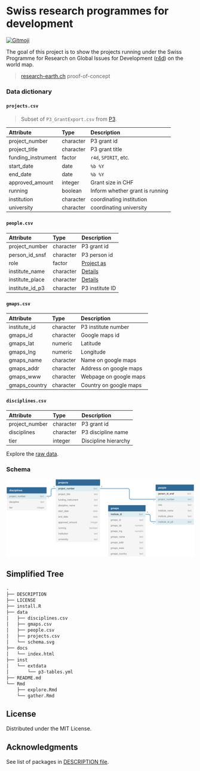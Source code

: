 
<!-- README.md is generated from README.Rmd. Please edit that file -->

# Swiss research programmes for development

<!-- badges: start -->

[![Gitmoji](https://img.shields.io/badge/gitmoji-%20😜%20😍-FFDD67.svg)](https://gitmoji.dev)
<!-- badges: end -->

The goal of this project is to show the projects running under the Swiss
Programme for Research on Global Issues for Development
([r4d](http://www.r4d.ch/)) on the world map.

> [research-earth.ch](https://research-earth.ch/) proof-of-concept

### Data dictionary

#### `projects.csv`

> Subset of `P3_GrantExport.csv` from
> [P3](http://p3.snf.ch/Pages/DataAndDocumentation.aspx).

| Attribute           | Type      | Description                     |
|:--------------------|:----------|:--------------------------------|
| project\_number     | character | P3 grant id                     |
| project\_title      | character | P3 grant title                  |
| funding\_instrument | factor    | `r4d`, `SPIRIT`, etc.           |
| start\_date         | date      | `%b %Y`                         |
| end\_date           | date      | `%b %Y`                         |
| approved\_amount    | integer   | Grant size in CHF               |
| running             | boolean   | Inform whether grant is running |
| institution         | character | coordinating institution        |
| university          | character | coordinating university         |

#### `people.csv`

| Attribute         | Type      | Description          |
|:------------------|:----------|:---------------------|
| project\_number   | character | P3 grant id          |
| person\_id\_snsf  | character | P3 person id         |
| role              | factor    | [Project as](role)   |
| institute\_name   | character | [Details](instname)  |
| institute\_place  | character | [Details](instpalce) |
| institute\_id\_p3 | character | P3 institute ID      |

#### `gmaps.csv`

| Attribute      | Type      | Description            |
|:---------------|:----------|:-----------------------|
| institute\_id  | character | P3 institute number    |
| gmaps\_id      | character | Google maps id         |
| gmaps\_lat     | numeric   | Latitude               |
| gmaps\_lng     | numeric   | Longitude              |
| gmaps\_name    | character | Name on google maps    |
| gmaps\_addr    | character | Address on google maps |
| gmaps\_www     | character | Webpage on google maps |
| gmaps\_country | character | Country on google maps |

#### `disciplines.csv`

| Attribute       | Type      | Description          |
|:----------------|:----------|:---------------------|
| project\_number | character | P3 grant id          |
| disciplines     | character | P3 discipline name   |
| tier            | integer   | Discipline hierarchy |

Explore the [raw data](https://flatgithub.com/zambujo/r4data).

### Schema

![](./data/schema.svg)

## Simplified Tree

    .
    ├── DESCRIPTION
    ├── LICENSE
    ├── install.R
    ├── data
    │   ├── disciplines.csv
    │   ├── gmaps.csv
    │   ├── people.csv
    │   ├── projects.csv
    │   └── schema.svg
    ├── docs
    │   └── index.html
    ├── inst
    │   └── extdata
    │       └── p3-tables.yml
    ├── README.md
    └── Rmd
        ├── explore.Rmd
        └── gather.Rmd

## License

Distributed under the MIT License.

## Acknowledgments

See list of packages in [DESCRIPTION file](./DESCRIPTION).
